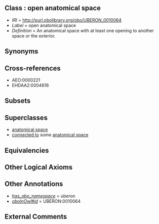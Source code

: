 
## Class : open anatomical space

 * *IRI* = http://purl.obolibrary.org/obo/UBERON_0010064
 * *Label* = open anatomical space
 * *Definition* = An anatomical space with at least one opening to another space or the exterior.

## Synonyms


## Cross-references

 * AEO:0000221
 * EHDAA2:0004616

## Subsets


## Superclasses

 * [anatomical space](../../UBERON/64/UBERON_0000464.md)
 * [connected to](../../UBREL/01/UBREL_0000001.md) some [anatomical space](../../UBERON/64/UBERON_0000464.md)

## Equivalencies


## Other Logical Axioms


## Other Annotations

 * *[has_obo_namespace](../../ce/oboInOwl#hasOBONamespace.md)* = uberon
 * *[oboInOwl#id](../../id/oboInOwl#id.md)* = UBERON:0010064

## External Comments


